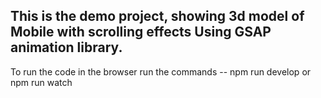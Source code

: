 This is the demo project, showing 3d model of Mobile with scrolling effects 
Using GSAP animation library.
-----------------------------------
To run the code in the browser 
run the commands --
npm run develop or npm run watch
